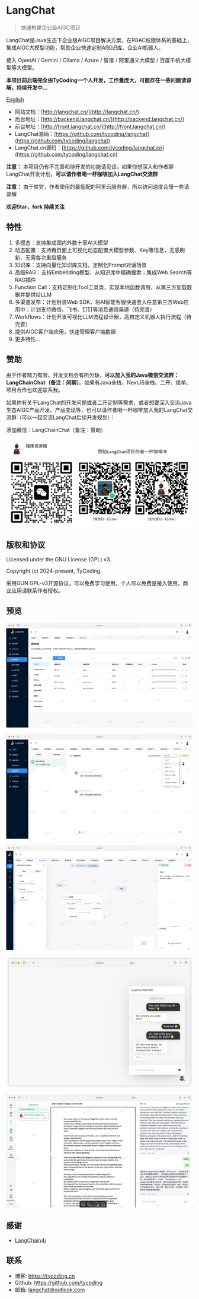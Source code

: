 # LangChat

> 快速构建企业级AIGC项目

LangChat是Java生态下企业级AIGC项目解决方案，在RBAC权限体系的基础上，集成AIGC大模型功能，帮助企业快速定制AI知识库、企业AI机器人。
 
接入 OpenAI / Gemini / Ollama / Azure / 智谱 / 阿里通义大模型 / 百度千帆大模型等大模型。

**本项目前后端完全由TyCoding一个人开发，工作量庞大，可能存在一些问题请谅解，持续开发中...**

[English](./README_en.md)

- 网站文档：[http://langchat.cn/](http://langchat.cn/)
- 后台地址：[http://backend.langchat.cn/](http://backend.langchat.cn/)
- 前台地址：[http://front.langchat.cn/](http://front.langchat.cn/)
- LangChat源码：[https://github.com/tycoding/langchat](https://github.com/tycoding/langchat)
- LangChat.cn源码：[https://github.com/tycoding/langchat.cn](https://github.com/tycoding/langchat.cn)

**注意：** 本项目仍有不完善和待开发的功能请见谅。如果你想深入和作者聊LangChat开发计划，**可以请作者喝一杯咖啡加入LangChat交流群**

**注意：** 由于贫穷，作者使用的最低配的阿里云服务器，所以访问速度会慢一些请谅解

**欢迎Star、fork 持续关注**

## 特性

1. 多模态：支持集成国内外数十家AI大模型
2. 动态配置：支持再页面上可视化动态配置大模型参数、Key等信息，无感刷新、无需每次重启服务
3. 知识库：支持向量化知识库文档，定制化Prompt对话场景
4. 高级RAG：支持Embedding模型，从知识库中精确搜索；集成Web Search等RAG插件
5. Function Call：支持定制化Tool工具类，实现本地函数调用，从第三方加载数据并提供给LLM
6. 多渠道发布：计划封装Web SDK，将AI智能客服快速嵌入任意第三方Web应用中；计划支持微信、飞书、钉钉等消息通信渠道（待完善）
7. Workflows：计划开发可视化LLM流程设计器，高自定义机器人执行流程（待完善）
8. 提供AIGC客户端应用，快速管理客户端数据
9. 更多特性...

## 赞助

由于作者精力有限，开发文档会有所欠缺，**可以加入我的Java微信交流群：LangChainChat（备注：闲聊）**。如果有Java全栈、NextJS全栈、二开、接单、项目合作也欢迎联系我。

如果你有关于LangChat的开发问题或者二开定制等需求，或者想要深入交流Java生态AIGC产品开发、产品变现等，也可以请作者喝一杯咖啡加入我的LangChat交流群（可以一起交流LangChat后续开发规划）：

添加微信：LangChainChat（备注：赞助）

![](docs/imgs/MIK-3F1Xlb.png)

## 版权和协议

Licensed under the GNU License (GPL) v3. 

Copyright (c) 2024-present, TyCoding.

采用GUN GPL-v3开源协议，可以免费学习使用，个人可以免费是接入使用，商业应用请联系作者授权。

## 预览

![](docs/imgs/MIK-fYD77Q.png)

![](docs/imgs/MIK-HsjZrq.png)

![](docs/imgs/MIK-qmfti3.png)

![](docs/imgs/MIK-pMyQJN.png)

![](docs/imgs/MIK-v4zoRt.png)


## 感谢

- [LangChain4j](https://github.com/langchain4j/langchain4j)


## 联系

- 博客: https://tycoding.cn
- Github: https://github.com/tycoding
- 邮箱: langchat@outlook.com
